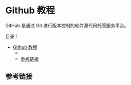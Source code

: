 # Github 教程

GitHub 是通过 Git 进行版本控制的软件源代码托管服务平台。

目录：

- [Github 教程](#github-教程)
  - [](#)
  - [参考链接](#参考链接)

## 

## 参考链接
